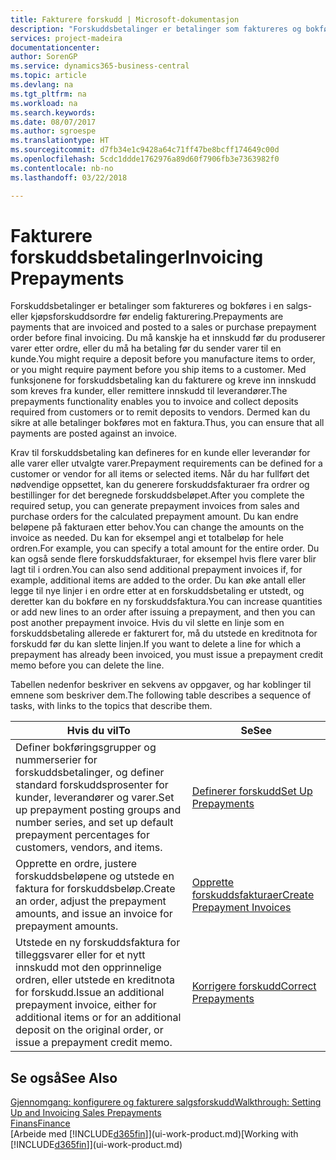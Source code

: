 ```yaml
---
title: Fakturere forskudd | Microsoft-dokumentasjon
description: "Forskuddsbetalinger er betalinger som faktureres og bokføres i en salgs- eller kjøpsforskuddsordre før endelig fakturering. Du må kanskje ha et innskudd før du produserer varer etter ordre, eller du må ha betaling før du sender varer til en kunde. Med funksjonene for forskuddsbetaling kan du fakturere og kreve inn innskudd som kreves fra kunder, eller remittere innskudd til leverandører. Dermed kan du sikre at alle betalinger bokføres mot en faktura."
services: project-madeira
documentationcenter: 
author: SorenGP
ms.service: dynamics365-business-central
ms.topic: article
ms.devlang: na
ms.tgt_pltfrm: na
ms.workload: na
ms.search.keywords: 
ms.date: 08/07/2017
ms.author: sgroespe
ms.translationtype: HT
ms.sourcegitcommit: d7fb34e1c9428a64c71ff47be8bcff174649c00d
ms.openlocfilehash: 5cdc1ddde1762976a89d60f7906fb3e7363982f0
ms.contentlocale: nb-no
ms.lasthandoff: 03/22/2018

---
```

# <a name="invoicing-prepayments"></a><span data-ttu-id="e3c4d-106">Fakturere forskuddsbetalinger</span><span class="sxs-lookup"><span data-stu-id="e3c4d-106">Invoicing Prepayments</span></span>
<span data-ttu-id="e3c4d-107">Forskuddsbetalinger er betalinger som faktureres og bokføres i en salgs- eller kjøpsforskuddsordre før endelig fakturering.</span><span class="sxs-lookup"><span data-stu-id="e3c4d-107">Prepayments are payments that are invoiced and posted to a sales or purchase prepayment order before final invoicing.</span></span> <span data-ttu-id="e3c4d-108">Du må kanskje ha et innskudd før du produserer varer etter ordre, eller du må ha betaling før du sender varer til en kunde.</span><span class="sxs-lookup"><span data-stu-id="e3c4d-108">You might require a deposit before you manufacture items to order, or you might require payment before you ship items to a customer.</span></span> <span data-ttu-id="e3c4d-109">Med funksjonene for forskuddsbetaling kan du fakturere og kreve inn innskudd som kreves fra kunder, eller remittere innskudd til leverandører.</span><span class="sxs-lookup"><span data-stu-id="e3c4d-109">The prepayments functionality enables you to invoice and collect deposits required from customers or to remit deposits to vendors.</span></span> <span data-ttu-id="e3c4d-110">Dermed kan du sikre at alle betalinger bokføres mot en faktura.</span><span class="sxs-lookup"><span data-stu-id="e3c4d-110">Thus, you can ensure that all payments are posted against an invoice.</span></span>  

 <span data-ttu-id="e3c4d-111">Krav til forskuddsbetaling kan defineres for en kunde eller leverandør for alle varer eller utvalgte varer.</span><span class="sxs-lookup"><span data-stu-id="e3c4d-111">Prepayment requirements can be defined for a customer or vendor for all items or selected items.</span></span> <span data-ttu-id="e3c4d-112">Når du har fullført det nødvendige oppsettet, kan du generere forskuddsfakturaer fra ordrer og bestillinger for det beregnede forskuddsbeløpet.</span><span class="sxs-lookup"><span data-stu-id="e3c4d-112">After you complete the required setup, you can generate prepayment invoices from sales and purchase orders for the calculated prepayment amount.</span></span> <span data-ttu-id="e3c4d-113">Du kan endre beløpene på fakturaen etter behov.</span><span class="sxs-lookup"><span data-stu-id="e3c4d-113">You can change the amounts on the invoice as needed.</span></span> <span data-ttu-id="e3c4d-114">Du kan for eksempel angi et totalbeløp for hele ordren.</span><span class="sxs-lookup"><span data-stu-id="e3c4d-114">For example, you can specify a total amount for the entire order.</span></span> <span data-ttu-id="e3c4d-115">Du kan også sende flere forskuddsfakturaer, for eksempel hvis flere varer blir lagt til i ordren.</span><span class="sxs-lookup"><span data-stu-id="e3c4d-115">You can also send additional prepayment invoices if, for example, additional items are added to the order.</span></span> <span data-ttu-id="e3c4d-116">Du kan øke antall eller legge til nye linjer i en ordre etter at en forskuddsbetaling er utstedt, og deretter kan du bokføre en ny forskuddsfaktura.</span><span class="sxs-lookup"><span data-stu-id="e3c4d-116">You can increase quantities or add new lines to an order after issuing a prepayment, and then you can post another prepayment invoice.</span></span> <span data-ttu-id="e3c4d-117">Hvis du vil slette en linje som en forskuddsbetaling allerede er fakturert for, må du utstede en kreditnota for forskudd før du kan slette linjen.</span><span class="sxs-lookup"><span data-stu-id="e3c4d-117">If you want to delete a line for which a prepayment has already been invoiced, you must issue a prepayment credit memo before you can delete the line.</span></span>  

 <span data-ttu-id="e3c4d-118">Tabellen nedenfor beskriver en sekvens av oppgaver, og har koblinger til emnene som beskriver dem.</span><span class="sxs-lookup"><span data-stu-id="e3c4d-118">The following table describes a sequence of tasks, with links to the topics that describe them.</span></span>

|<span data-ttu-id="e3c4d-119">**Hvis du vil**</span><span class="sxs-lookup"><span data-stu-id="e3c4d-119">**To**</span></span>|<span data-ttu-id="e3c4d-120">**Se**</span><span class="sxs-lookup"><span data-stu-id="e3c4d-120">**See**</span></span>|  
|------------|-------------|  
|<span data-ttu-id="e3c4d-121">Definer bokføringsgrupper og nummerserier for forskuddsbetalinger, og definer standard forskuddsprosenter for kunder, leverandører og varer.</span><span class="sxs-lookup"><span data-stu-id="e3c4d-121">Set up prepayment posting groups and number series, and set up default prepayment percentages for customers, vendors, and items.</span></span>|[<span data-ttu-id="e3c4d-122">Definerer forskudd</span><span class="sxs-lookup"><span data-stu-id="e3c4d-122">Set Up Prepayments</span></span>](finance-set-up-prepayments.md)|
|<span data-ttu-id="e3c4d-123">Opprette en ordre, justere forskuddsbeløpene og utstede en faktura for forskuddsbeløp.</span><span class="sxs-lookup"><span data-stu-id="e3c4d-123">Create an order, adjust the prepayment amounts, and issue an invoice for prepayment amounts.</span></span>|[<span data-ttu-id="e3c4d-124">Opprette forskuddsfakturaer</span><span class="sxs-lookup"><span data-stu-id="e3c4d-124">Create Prepayment Invoices</span></span>](finance-how-to-create-prepayment-invoices.md)|  
|<span data-ttu-id="e3c4d-125">Utstede en ny forskuddsfaktura for tilleggsvarer eller for et nytt innskudd mot den opprinnelige ordren, eller utstede en kreditnota for forskudd.</span><span class="sxs-lookup"><span data-stu-id="e3c4d-125">Issue an additional prepayment invoice, either for additional items or for an additional deposit on the original order, or issue a prepayment credit memo.</span></span>|[<span data-ttu-id="e3c4d-126">Korrigere forskudd</span><span class="sxs-lookup"><span data-stu-id="e3c4d-126">Correct Prepayments</span></span>](finance-how-to-correct-prepayments.md)|  

## <a name="see-also"></a><span data-ttu-id="e3c4d-127">Se også</span><span class="sxs-lookup"><span data-stu-id="e3c4d-127">See Also</span></span>  
[<span data-ttu-id="e3c4d-128">Gjennomgang: konfigurere og fakturere salgsforskudd</span><span class="sxs-lookup"><span data-stu-id="e3c4d-128">Walkthrough: Setting Up and Invoicing Sales Prepayments</span></span>](walkthrough-setting-up-and-invoicing-sales-prepayments.md)  
[<span data-ttu-id="e3c4d-129">Finans</span><span class="sxs-lookup"><span data-stu-id="e3c4d-129">Finance</span></span>](finance.md)  
<span data-ttu-id="e3c4d-130">[Arbeide med [!INCLUDE[d365fin](includes/d365fin_md.md)]](ui-work-product.md)</span><span class="sxs-lookup"><span data-stu-id="e3c4d-130">[Working with [!INCLUDE[d365fin](includes/d365fin_md.md)]](ui-work-product.md)</span></span>

